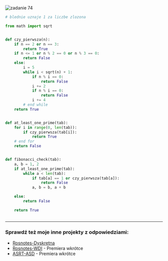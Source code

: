 <picture>
  <source srcset="../../srt/zbior_zadan/74.png" media="(prefers-color-scheme: light)">
  <source srcset="../../srt/zbior_zadan/black_74.png" media="(prefers-color-scheme: dark)">
  <img src="../../srt/zbior_zadan/black_74.png" alt="zadanie 74">
</picture>

```python
# blednie uznaje 1 za liczbe zlozona

from math import sqrt


def czy_pierwsza(n):
    if n == 2 or n == 3:
        return True
    if n <= 1 or n % 2 == 0 or n % 3 == 0:
        return False
    else:
        i = 5
        while i < sqrt(n) + 1:
            if n % i == 0:
                return False
            i += 2
            if n % i == 0:
                return False
            i += 4
        # end while
    return True


def at_least_one_prime(tab):
    for i in range(0, len(tab)):
        if czy_pierwsza(tab[i]):
            return True
    # end for
    return False


def fibonacci_check(tab):
    a, b = 1, 2
    if at_least_one_prime(tab):
        while a < len(tab):
            if tab[a] == 1 or czy_pierwsza(tab[a]):
                return False
            a, b = b, a + b

    else:
        return False

    return True



```

---
### Sprawdź też moje inne projekty z odpowiedziami:
- [Rosnotes-Dyskretna](https://github.com/kamilGie/Rosnotes-Dyskretna)
- [Rosnotes-WDI](https://github.com/kamilGie/Rosnotes-WDI) - Premiera wkrótce
- [ASRT-ASD](https://github.com/kamilGie/Rosnotes-Dyskretna) - Premiera wkrótce
